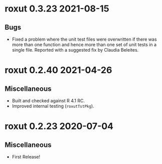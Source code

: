# roxut 0.3.23 2021-08-15

## Bugs
* Fixed a problem where the unit test files were overwritten if there was more than one function and hence more than one set of unit tests in a single file.  Reported with a suggested fix by Claudia Beleites.

# roxut 0.2.40 2021-04-26

## Miscellaneous
* Built and checked against R 4.1 RC.
* Improved internal testing (`roxutTstPkg`).

# roxut 0.2.23 2020-07-04

## Miscellaneous
* First Release!
